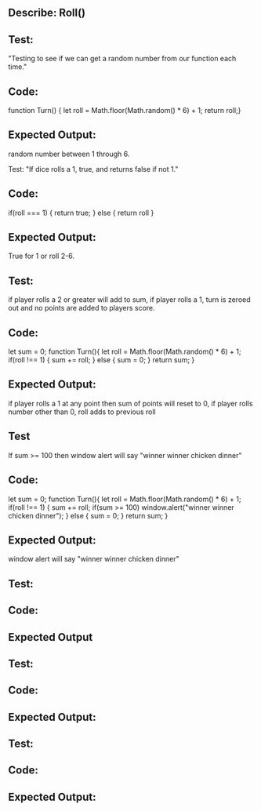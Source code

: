## Describe: Roll()

## Test: 
"Testing to see if we can get a random number from our function each time."
## Code: 
function Turn() {
    let roll = Math.floor(Math.random() * 6) + 1;
    return roll;}
## Expected Output: 
random number between 1 through 6.

Test: "If dice rolls a 1, true, and returns false if not 1."
## Code:
if(roll === 1) {
    return true;
    }
else {
    return roll
    }
## Expected Output: 
True for 1 or roll 2-6.

## Test: 
if player rolls a 2 or greater will add to sum, if player rolls a 1, turn is zeroed out and no points are added to players score.
## Code: 
let sum = 0;
function Turn(){
  let roll = Math.floor(Math.random() * 6) + 1;
    if(roll !== 1) {
      sum += roll;
      }
    else {
      sum = 0;
      }
      return sum;
    } 
## Expected Output: 
if player rolls a 1 at any point then sum of points will reset to 0, if player rolls number other than 0, roll adds to previous roll

## Test
If sum >= 100 then window alert will say "winner winner chicken dinner" 
## Code:
let sum = 0;
function Turn(){
  let roll = Math.floor(Math.random() * 6) + 1;
    if(roll !== 1) {
      sum += roll;
        if(sum >= 100)
          window.alert("winner winner chicken dinner");
      }
    else {
      sum = 0;
      }
      return sum;
    } 

## Expected Output:
window alert will say "winner winner chicken dinner"

## Test:
## Code:
## Expected Output

## Test:
## Code:
## Expected Output:

## Test:
## Code:
## Expected Output: